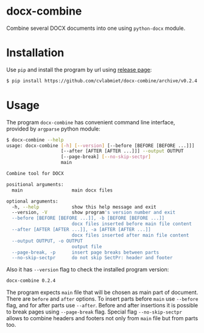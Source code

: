 # docx-combine

Combine several DOCX documents into one using `python-docx` module.

# Installation

Use `pip` and install the program by url using [release page](https://github.com/cvlabmiet/docx-combine/releases/latest):
```sh
$ pip install https://github.com/cvlabmiet/docx-combine/archive/v0.2.4.zip
```

# Usage

The program `docx-combine` has convenient command line interface, provided by `argparse` python module:
```sh
$ docx-combine --help
usage: docx-combine [-h] [--version] [--before [BEFORE [BEFORE ...]]]
                    [--after [AFTER [AFTER ...]]] --output OUTPUT
                    [--page-break] [--no-skip-sectpr]
                    main

Combine tool for DOCX

positional arguments:
  main                  main docx files

optional arguments:
  -h, --help            show this help message and exit
  --version, -V         show program's version number and exit
  --before [BEFORE [BEFORE ...]], -b [BEFORE [BEFORE ...]]
                        docx files inserted before main file content
  --after [AFTER [AFTER ...]], -a [AFTER [AFTER ...]]
                        docx files inserted after main file content
  --output OUTPUT, -o OUTPUT
                        output file
  --page-break, -p      insert page breaks between parts
  --no-skip-sectpr      do not skip SectPr: header and footer
```

Also it has `--version` flag to check the installed program version:
```sh
docx-combine 0.2.4
```

The program expects `main` file that will be chosen as main part of document.
There are `before` and `after` options.
To insert parts before `main` use `--before` flag, and for after parts use `--after`.
Before and after insertions it is possible to break pages using `--page-break` flag.
Special flag `--no-skip-sectpr` allows to combine headers and footers not only from `main` file but from parts too.
